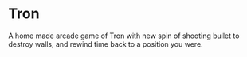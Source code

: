 # Tron
A home made arcade game of Tron with new spin of shooting bullet to destroy walls, and rewind time back to a position you were.
